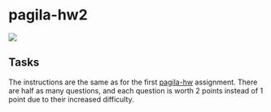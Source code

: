 # pagila-hw2
[![](https://github.com/anyu-yu/pagila-hw2/workflows/tests/badge.svg)](https://github.com/anyu-yu/pagila-hw2/actions?query=workflow%3Atests)

## Tasks

The instructions are the same as for the first [pagila-hw](https://github.com/anyu-yu/pagila-hw) assignment.
There are half as many questions, and each question is worth 2 points instead of 1 point due to their increased difficulty.
